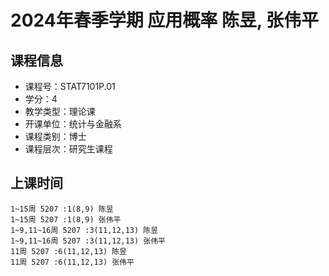 # 2024年春季学期 应用概率 陈昱, 张伟平






## 课程信息

- 课程号：STAT7101P.01
- 学分：4
- 教学类型：理论课
- 开课单位：统计与金融系
- 课程类别：博士
- 课程层次：研究生课程

## 上课时间

```
1~15周 5207 :1(8,9) 陈昱
1~15周 5207 :1(8,9) 张伟平
1~9,11~16周 5207 :3(11,12,13) 陈昱
1~9,11~16周 5207 :3(11,12,13) 张伟平
11周 5207 :6(11,12,13) 陈昱
11周 5207 :6(11,12,13) 张伟平
```

